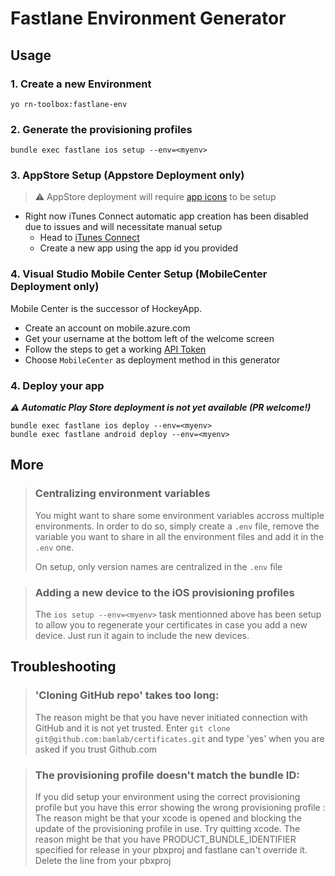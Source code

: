# Fastlane Environment Generator

## Usage

### 1. Create a new Environment
```
yo rn-toolbox:fastlane-env
```

### 2. Generate the provisioning profiles
```
bundle exec fastlane ios setup --env=<myenv>
```

### 3. AppStore Setup (Appstore Deployment only)

> :warning: AppStore deployment will require [app icons](../assets/README.md) to be setup

- Right now iTunes Connect automatic app creation has been disabled due to issues and will necessitate manual setup
  - Head to [iTunes Connect](https://itunesconnect.apple.com/)
  - Create a new app using the app id you provided

### 4. Visual Studio Mobile Center Setup (MobileCenter Deployment only)

Mobile Center is the successor of HockeyApp.

- Create an account on mobile.azure.com
- Get your username at the bottom left of the welcome screen
- Follow the steps to get a working [API Token](https://docs.microsoft.com/en-us/mobile-center/api-docs/)
- Choose `MobileCenter` as deployment method in this generator

### 4. Deploy your app
***:warning: Automatic Play Store deployment is not yet available (PR welcome!)***
```
bundle exec fastlane ios deploy --env=<myenv>
bundle exec fastlane android deploy --env=<myenv>
```

## More

> ### Centralizing environment variables
> 
> You might want to share some environment variables accross multiple environments. In order to do so, simply create a `.env` file, remove the variable you want to share in all the environment files and add it in the `.env` one.
> 
> On setup, only version names are centralized in the `.env` file

> ### Adding a new device to the iOS provisioning profiles
>
> The `ios setup --env=<myenv>` task mentionned above has been setup to allow you to regenerate your certificates in case you add a new device. Just run it again to include the new devices.

## Troubleshooting

> ### 'Cloning GitHub repo' takes too long:
>
> The reason might be that you have never initiated connection with GitHub and it is not yet trusted. Enter `git clone git@github.com:bamlab/certificates.git` and type 'yes' when you are asked if you trust Github.com

> ### The provisioning profile doesn't match the bundle ID:
>
> If you did setup your environment using the correct provisioning profile but you have this error showing the wrong provisioning profile :
> The reason might be that your xcode is opened and blocking the update of the provisioning profile in use. Try quitting xcode.
> The reason might be that you have PRODUCT_BUNDLE_IDENTIFIER specified for release in your pbxproj and fastlane can't override it. Delete the line from your pbxproj
